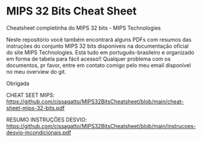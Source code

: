# MIPS 32 Bits Cheat Sheet

Cheatsheet completinha do MIPS 32 bits - MIPS Technologies

Neste repositório você também encontrará alguns PDFs com resumos das instruções do conjunto MIPS 32 bits disponíveis na documentação oficial do site MIPS Technologies. Está tudo em português-brasileiro e organizado em forma de tabela para fácil acesso!! Qualquer problema com os documentos, pr favor, entre em contato comigo pelo meu email disponível no meu overview do git. 

Obrigada

CHEAT SEET MIPS: https://github.com/cissagatto/MIPS32BitsCheatsheet/blob/main/cheat-sheet-mips-32-bits.pdf

RESUMO INSTRUÇÕES DESVIO: https://github.com/cissagatto/MIPS32BitsCheatsheet/blob/main/instrucoes-desvio-incondicionais.pdf
